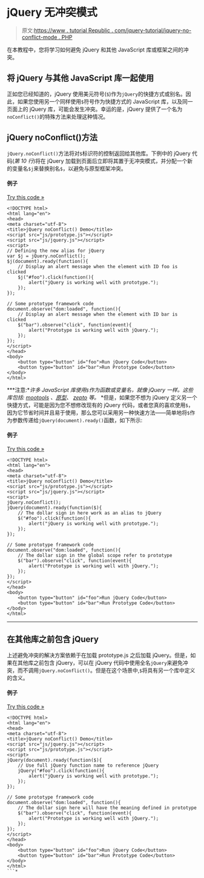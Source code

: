 # jQuery 无冲突模式

> 原文:[https://www . tutorial Republic . com/jquery-tutorial/jquery-no-conflict-mode . PHP](https://www.tutorialrepublic.com/jquery-tutorial/jquery-no-conflict-mode.php)

在本教程中，您将学习如何避免 jQuery 和其他 JavaScript 库或框架之间的冲突。

## 将 jQuery 与其他 JavaScript 库一起使用

正如您已经知道的，jQuery 使用美元符号(`$`)作为`jQuery`的快捷方式或别名。因此，如果您使用另一个同样使用`$`符号作为快捷方式的 JavaScript 库，以及同一页面上的 jQuery 库，可能会发生冲突。幸运的是，jQuery 提供了一个名为`noConflict()`的特殊方法来处理这种情况。

## jQuery noConflict()方法

`jQuery.noConflict()`方法将对`$`标识符的控制返回给其他库。下例中的 jQuery 代码(*第 10 行*)将在 jQuery 加载到页面后立即将其置于无冲突模式，并分配一个新的变量名`$j`来替换别名`$`，以避免与原型框架冲突。

#### 例子

[Try this code »](../codelab.php?topic=jquery&file=noconflict "Try this code using online Editor")

```
<!DOCTYPE html>
<html lang="en">
<head>
<meta charset="utf-8">
<title>jQuery noConflict() Demo</title>
<script src="js/prototype.js"></script>
<script src="js/jquery.js"></script>
<script>
// Defining the new alias for jQuery
var $j = jQuery.noConflict();
$j(document).ready(function(){
    // Display an alert message when the element with ID foo is clicked
    $j("#foo").click(function(){
        alert("jQuery is working well with prototype.");
    });
});

// Some prototype framework code
document.observe("dom:loaded", function(){
    // Display an alert message when the element with ID bar is clicked
    $("bar").observe("click", function(event){
        alert("Prototype is working well with jQuery.");
    });
});
</script>
</head>
<body>
    <button type="button" id="foo">Run jQuery Code</button>
    <button type="button" id="bar">Run Prototype Code</button>
</body> 
</html>
```

 ***注意:**许多 JavaScript 库使用`$`作为函数或变量名，就像 jQuery 一样。这些库包括: [mootools](http://mootools.net/) 、[原型](http://prototypejs.org/)、 [zepto](http://zeptojs.com/) 等。*  *但是，如果您不想为 jQuery 定义另一个快捷方式，可能是因为您不想修改现有的 jQuery 代码，或者您真的喜欢使用`$`，因为它节省时间并且易于使用，那么您可以采用另一种快速方法——简单地将`$`作为参数传递给`jQuery(document).ready()`函数，如下所示:

#### 例子

[Try this code »](../codelab.php?topic=jquery&file=avoiding-conflicts-between-javascript-libraries "Try this code using online Editor")

```
<!DOCTYPE html>
<html lang="en">
<head>
<meta charset="utf-8">
<title>jQuery noConflict() Demo</title>
<script src="js/prototype.js"></script>
<script src="js/jquery.js"></script>
<script>
jQuery.noConflict();
jQuery(document).ready(function($){
    // The dollar sign in here work as an alias to jQuery
    $("#foo").click(function(){
        alert("jQuery is working well with prototype.");
    });
});

// Some prototype framework code
document.observe("dom:loaded", function(){
    // The dollar sign in the global scope refer to prototype
    $("bar").observe("click", function(event){
        alert("Prototype is working well with jQuery.");
    });
});
</script>
</head>
<body>
    <button type="button" id="foo">Run jQuery Code</button>
    <button type="button" id="bar">Run Prototype Code</button>
</body> 
</html>
```

* * *

## 在其他库之前包含 jQuery

上述避免冲突的解决方案依赖于在加载 prototype.js 之后加载 jQuery。但是，如果在其他库之前包含 jQuery，可以在 jQuery 代码中使用全名`jQuery`来避免冲突，而不调用`jQuery.noConflict()`。但是在这个场景中,`$`将具有另一个库中定义的含义。

#### 例子

[Try this code »](../codelab.php?topic=jquery&file=including-jquery-before-other-javascript-library "Try this code using online Editor")

```
<!DOCTYPE html>
<html lang="en">
<head>
<meta charset="utf-8">
<title>jQuery noConflict() Demo</title>
<script src="js/jquery.js"></script>
<script src="js/prototype.js"></script>
<script>
jQuery(document).ready(function($){
    // Use full jQuery function name to reference jQuery
    jQuery("#foo").click(function(){
        alert("jQuery is working well with prototype.");
    });
});

// Some prototype framework code
document.observe("dom:loaded", function(){
    // The dollar sign here will have the meaning defined in prototype
    $("bar").observe("click", function(event){
        alert("Prototype is working well with jQuery.");
    });
});
</script>
</head>
<body>
    <button type="button" id="foo">Run jQuery Code</button>
    <button type="button" id="bar">Run Prototype Code</button>
</body> 
</html>
```*